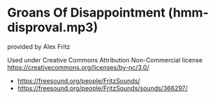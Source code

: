 # Groans Of Disappointment (hmm-disproval.mp3)

provided by Alex Fritz

Used under Creative Commons Attribution Non-Commercial license https://creativecommons.org/licenses/by-nc/3.0/

- https://freesound.org/people/FritzSounds/
- https://freesound.org/people/FritzSounds/sounds/366297/
